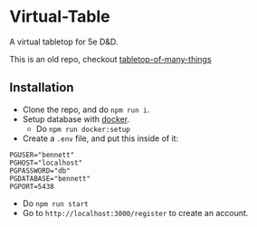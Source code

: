 # Virtual-Table
A virtual tabletop for 5e D&amp;D.

This is an old repo, checkout [tabletop-of-many-things](https://github.com/bsmrdel101/tabletop-of-many-things)

## Installation
- Clone the repo, and do `npm run i`.
- Setup database with [docker](https://www.docker.com/).
    - Do `npm run docker:setup`
- Create a `.env` file, and put this inside of it:
```
PGUSER="bennett"
PGHOST="localhost"
PGPASSWORD="db"
PGDATABASE="bennett"
PGPORT=5438
```
- Do `npm run start`
- Go to `http://localhost:3000/register` to create an account.
